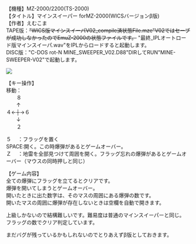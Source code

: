 【機種】MZ-2000/2200(TS-2000)  
【タイトル】マインスイーパー forMZ-2000(WICSバージョンβ版)  
【作者】えむこま  
TAPE版：~~"WICS版マインスイーパV02_compile済状態File.mze"V02ではセーブが成功しなかったのでEmuZ-2000の状態ファイルです。~~ "最終_IPLオートロード版マインスイーパ.wav"をIPLからロードすると起動します。  
DISC版："C-DOS rot-N MINE_SWEEPER_V02.D88"DIRしてRUN"MINE-SWEEPER-V02"で起動します。  
  
[![](https://img.youtube.com/vi/j7a2YeUoy5M/0.jpg)](https://youtu.be/j7a2YeUoy5M)      
  
【キー操作】  
移動：  
　　８  
　　↑  
４←┼→６  
　　↓  
　　２  
  
５　 ：フラッグを置く  
SPACE:開く。この時爆弾があるとゲームオーバー。  
Ｚ　 ：地雷を全部見つけて周囲を開く。フラッグ忘れの爆弾があるとゲームオーバー（マウスの同時押しと同じ）  
  
【ゲーム内容】  
全ての爆弾にフラッグを立てるとクリアです。  
爆弾を開いてしまうとゲームオーバー。  
開いたときに出た数字は、そのマスの周囲にある爆弾の数です。  
開いたマスの周囲に爆弾が存在しないときは空欄を自動で開きます。  

上級しかないので結構難しいです。難易度は普通のマインスイーパーと同じ。  
フラッグの数でクリア判定しています。  
  
まだバグが残っているかもしれないのでとりあえずβ版としておきます。  
